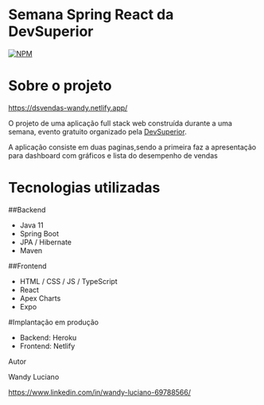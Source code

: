# Semana Spring React da DevSuperior
[![NPM](https://img.shields.io/apm/l/react)](https://github.com/wandyluc/projeto-sts3/blob/master/LICENSE)

# Sobre o projeto

https://dsvendas-wandy.netlify.app/

O projeto de uma aplicação full stack web construída durante a uma semana, evento gratuito organizado pela [DevSuperior](https://devsuperior.com "Site da Devsuperior").

A aplicação consiste em duas paginas,sendo a primeira faz a apresentação para dashboard com gráficos e lista do desempenho de vendas

# Tecnologias utilizadas
##Backend
- Java 11
- Spring Boot
- JPA / Hibernate
- Maven

##Frontend
- HTML / CSS / JS / TypeScript
- React
- Apex Charts
- Expo

#Implantação em produção
- Backend: Heroku
- Frontend: Netlify

Autor

Wandy Luciano

https://www.linkedin.com/in/wandy-luciano-69788566/
  
  

